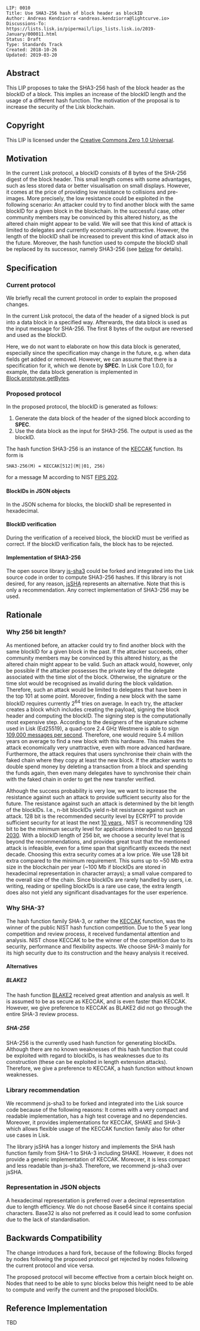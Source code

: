 ```
LIP: 0010
Title: Use SHA3-256 hash of block header as blockID
Author: Andreas Kendziorra <andreas.kendziorra@lightcurve.io>
Discussions-To: https://lists.lisk.io/pipermail/lips_lists.lisk.io/2019-January/000011.html
Status: Draft
Type: Standards Track
Created: 2018-10-26
Updated: 2019-03-20
```

## Abstract

This LIP proposes to take the SHA3-256 hash of the block header as the blockID of a block. This implies an increase of the blockID length and the usage of a different hash function. The motivation of the proposal is to increase the security of the Lisk blockchain.

## Copyright

This LIP is licensed under the [Creative Commons Zero 1.0 Universal](https://creativecommons.org/publicdomain/zero/1.0/).

## Motivation

In the current Lisk protocol, a blockID consists of 8 bytes of the SHA-256 digest of the block header. This small length comes with some advantages, such as less stored data or better visualisation on small displays. However, it comes at the price of providing low resistance to collisions and pre-images. More precisely, the low resistance could be exploited in the following scenario: An attacker could try to find another block with the same blockID for a given block in the blockchain. In the successful case, other community members may be convinced by this altered history, as the altered chain might appear to be valid. We will see that this kind of attack is limited to delegates and currently economically unattractive. However, the length of the blockID shall be increased to prevent this kind of attack also in the future. Moreover, the hash function used to compute the blockID shall be replaced by its successor, namely SHA3-256 (see [below](#Why-SHA-3?) for details).

## Specification

### Current protocol

We briefly recall the current protocol in order to explain the proposed changes.

In the current Lisk protocol, the data of the header of a signed block is put into a data block in a specified way. Afterwards, the data block is used as the input message for SHA-256. The first 8 bytes of the output are reversed and used as the blockID.

Here, we do not want to elaborate on how this data block is generated, especially since the specification may change in the future, e.g. when data fields get added or removed. However, we can assume that there is a specification for it, which we denote by **SPEC**. In Lisk Core 1.0.0, for example, the data block generation is implemented in [Block.prototype.getBytes](https://github.com/LiskHQ/lisk/blob/v1.0.0/logic/block.js#L385).

### Proposed protocol

In the proposed protocol, the blockID is generated as follows:

1. Generate the data block of the header of the signed block according to **SPEC**.
2. Use the data block as the input for SHA3-256. The output is used as the blockID.

The hash function SHA3-256 is an instance of the [KECCAK](https://keccak.team/keccak.html) function. Its form is

```
SHA3-256(M) = KECCAK[512](M||01, 256)
```

for a message M according to NIST [FIPS 202](https://nvlpubs.nist.gov/nistpubs/FIPS/NIST.FIPS.202.pdf).

#### BlockIDs in JSON objects

In the JSON schema for blocks, the blockID shall be represented in hexadecimal.

#### BlockID verification

During the verification of a received block, the blockID must be verified as correct. If the blockID verification fails, the block has to be rejected.

#### Implementation of SHA3-256

The open source library [js-sha3](https://github.com/emn178/js-sha3) could be forked and integrated into the Lisk source code in order to compute SHA3-256 hashes. If this library is not desired, for any reason, [jsSHA](https://github.com/Caligatio/jsSHA) represents an alternative.
Note that this is only a recommendation. Any correct implementation of SHA3-256 may be used.

## Rationale

### Why 256 bit length?

As mentioned before, an attacker could try to find another block with the same blockID for a given block in the past. If the attacker succeeds, other community members may be convinced by this  altered history, as the altered chain might appear to be valid. Such an attack would, however, only be possible if the attacker possesses the private key of the delegate associated with the time slot of the block. Otherwise, the signature or the time slot would be recognised as invalid during the block validation. Therefore, such an attack would be limited to delegates that have been in the top 101 at some point.
Moreover, finding a new block with the same blockID requires currently 2<sup>64</sup> tries on average. In each try, the attacker creates a block which includes creating the payload, signing the block header and computing the blockID. The signing step is the computationally most expensive step. According to the designers of the signature scheme used in Lisk (Ed25519), a quad-core 2.4 GHz Westmere is able to sign [109,000 messages per second](https://link.springer.com/content/pdf/10.1007%2Fs13389-012-0027-1.pdf). Therefore, one would require 5.4 million years on average to find a new block with this hardware. This makes the attack economically very unattractive, even with more advanced hardware. Furthermore, the attack requires that users synchronise their chain with the faked chain where they copy at least the new block. If the attacker wants to double spend money by deleting a transaction from a block and spending the funds again, then even many delegates have to synchronise their chain with the faked chain in order to get the new transfer verified.

Although the success probability is very low, we want to increase the resistance against such an attack to provide sufficient security also for the future. The resistance against such an attack is determined by the bit length of the blockIDs. I.e., n-bit blockIDs yield n-bit resistance against such an attack.
128 bit is the recommended security level by ECRYPT to provide sufficient security for at least the next [10 years
](http://www.ecrypt.eu.org/csa/documents/D5.4-FinalAlgKeySizeProt.pdf#chapter.2). NIST is recommending 128 bit to be the minimum security level for applications intended to run [beyond 2030](https://nvlpubs.nist.gov/nistpubs/SpecialPublications/NIST.SP.800-57pt1r4.pdf#%5B%7B%22num%22%3A196%2C%22gen%22%3A0%7D%2C%7B%22name%22%3A%22XYZ%22%7D%2C81%2C721%2Cnull%5D).
With a blockID length of 256 bit, we choose a security level that is beyond the recommendations, and provides great trust that the mentioned attack is infeasible, even for a time span that significantly exceeds the next decade.
Choosing this extra security comes at a low price. We use 128 bit extra compared to the minimum requirement. This sums up to ~50 Mb extra size in the blockchain per year (~100 Mb if blockIDs are stored in hexadecimal representation in character arrays); a small value compared to the overall size of the chain.
Since blockIDs are rarely handled by users, i.e. writing, reading or spelling blockIDs is a rare use case, the extra length does also not yield any significant disadvantages for the user experience.

### Why SHA-3?

The hash function family SHA-3, or rather the  [KECCAK](https://keccak.team/keccak.html) function, was the winner of the public NIST hash function competition. Due to the 5 year long competition and review process, it received fundamental attention and analysis. NIST chose KECCAK to be the winner of the competition due to its security, performance and flexibility aspects. We choose SHA-3 mainly for its high security due to its construction and the heavy analysis it received.

#### Alternatives

##### BLAKE2

The hash function [BLAKE2](https://blake2.net/) received great attention and analysis as well. It is assumed to be as secure as KECCAK, and is even faster than KECCAK. However, we give preference to KECCAK as BLAKE2 did not go through the entire SHA-3 review process.

##### SHA-256

SHA-256 is the currently used hash function for generating blockIDs. Although there are no known weaknesses of this hash function that could be exploited with regard to blockIDs, is has weaknesses due to its construction (these can be exploited in length extension attacks). Therefore, we give a preference to KECCAK, a hash function without known weaknesses.

### Library recommendation

We recommend js-sha3 to be forked and integrated into the Lisk source code because of the following reasons: It comes with a very compact and readable implementation, has a high test coverage and no dependencies. Moreover, it provides implementations for KECCAK, SHAKE and SHA-3 which allows flexible usage of the KECCAK function family also for other use cases in Lisk.

The library jsSHA has a longer history and implements the SHA hash function family from SHA-1 to SHA-3 including SHAKE. However, it does not provide a generic implementation of KECCAK. Moreover, it is less compact and less readable than js-sha3. Therefore, we recommend js-sha3 over jsSHA.

### Representation in JSON objects

A hexadecimal representation is preferred over a decimal representation due to length efficiency. We do not choose Base64 since it contains special characters. Base32 is also not preferred as it could lead to some confusion due to the lack of standardisation.

## Backwards Compatibility

The change introduces a hard fork, because of the following: Blocks forged by nodes following the proposed protocol get rejected by nodes following the current protocol and vice versa.

The proposed protocol will become effective from a certain block height on. Nodes that need to be able to sync blocks below this height need to be able to compute and verify the current and the proposed blockIDs.

## Reference Implementation

TBD
